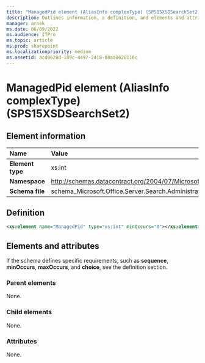 ```yaml
---
title: "ManagedPid element (AliasInfo complexType) (SPS15XSDSearchSet2)"
description: Outlines information, a definition, and elements and attributes for the ManagedPid element in Sharepoint.
manager: arnek
ms.date: 06/09/2022
ms.audience: ITPro
ms.topic: article
ms.prod: sharepoint
ms.localizationpriority: medium
ms.assetid: acd0628d-189c-4497-2418-08aa0620116c
---
```


# ManagedPid element (AliasInfo complexType) (SPS15XSDSearchSet2)

 
  
## Element information
|Name|Value|
|:-----|:-----|
|**Element type** |xs:int  |
|**Namespace** |http://schemas.datacontract.org/2004/07/Microsoft.Office.Server.Search.Administration  |
|**Schema file** |schema_Microsoft.Office.Server.Search.Administration.xsd   |
   
## Definition

```XML
<xs:element name="ManagedPid" type="xs:int" minOccurs="0"></xs:element>

```

## Elements and attributes

If the schema defines specific requirements, such as **sequence**, **minOccurs**, **maxOccurs**, and **choice**, see the definition section. 
  
### Parent elements

None.
  
### Child elements

None.
  
### Attributes

None.
  

